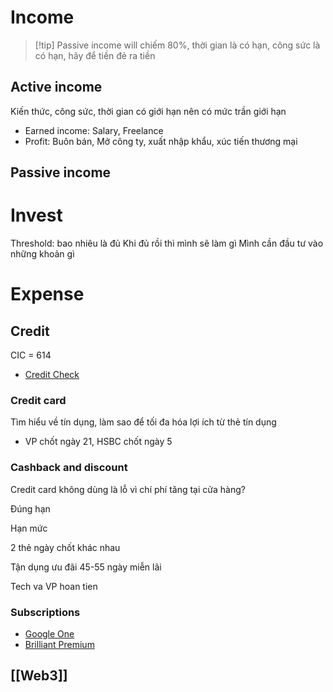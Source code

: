 # Income

> [!tip] Passive income will chiếm 80%, thời gian là có hạn, công sức là có hạn, hãy để tiền đẻ ra tiền

## Active income

Kiến thức, công sức, thời gian có giới hạn nên có mức trần giới hạn

- Earned income: Salary, Freelance
- Profit: Buôn bán, Mở công ty, xuất nhập khẩu, xúc tiến thương mại

## Passive income

# Invest

Threshold: bao nhiêu là đủ
Khi đủ rồi thì mình sẽ làm gì
Mình cần đầu tư vào những khoản gì

# Expense

## Credit

CIC = 614

- [Credit Check](https://checker.top)

### Credit card

Tìm hiểu về tín dụng, làm sao để tối đa hóa lợi ích từ thẻ tín dụng

- VP chốt ngày 21, HSBC chốt ngày 5

### Cashback and discount

Credit card không dùng là lỗ vì chí phí tăng tại cửa hàng?

Đúng hạn

Hạn mức

2 thẻ ngày chốt khác nhau

Tận dụng ưu đãi 45-55 ngày miễn lãi

Tech va VP hoan tien

### Subscriptions

- [Google One](https://one.google.com)
- [Brilliant Premium](https://brilliant.org/payment/subscription_settings)

## [[Web3]]